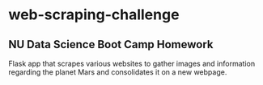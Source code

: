 # web-scraping-challenge
## NU Data Science Boot Camp Homework 

Flask app that scrapes various websites to gather images and information regarding the planet Mars and consolidates it on a new webpage. 
